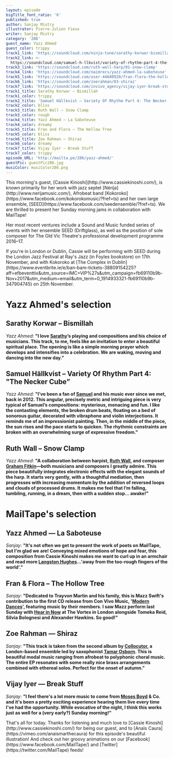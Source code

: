 ```yaml
---
layout: episode
bigTitle_font_ratio: '6'
published: true
author: Sanjay Mistry
illustrator: Pierre-Julien Fieux
writer: Sanjay Mistry
category: '286'
guest_name: Yazz Ahmed
guest_color: trippy
track1_link: 'https://soundcloud.com/ninja-tune/sarathy-korwar-bismillah-1'
track2_link: >-
  https://soundcloud.com/samuel-h-llkvist/variety-of-rhythm-part-4-the-necker-cube
track3_link: 'https://soundcloud.com/ruth-wall-harp/01-snow-clamp'
track4_link: 'https://soundcloud.com/naimrecs/yazz-ahmed-la-saboteuse'
track5_link: 'https://soundcloud.com/user-44680920/fran-flora-the-hollow-tree'
track6_link: 'https://soundcloud.com/zoerahman/03-shiraz'
track7_link: 'https://soundcloud.com/invivo_agency/vijay-iyer-break-stuff-break'
track1_title: Sarathy Korwar – Bismillah
track1_color: trippy
track2_title: 'Samuel Hällkvist – Variety Of Rhythm Part 4: The Necker Cube'
track2_color: bliss
track3_title: Ruth Wall – Snow Clamp
track3_color: rough
track4_title: Yazz Ahmed – La Saboteuse
track4_color: dreamy
track5_title: Fran and Flora – The Hollow Tree
track5_color: bliss
track6_title: Zoe Rahman – Shiraz
track6_color: dreamy
track7_title: Vijay Iyer – Break Stuff
track7_color: trippy
episode_URL: 'http://mailta.pe/286/yazz-ahmed/'
guestPic: guestPic286.jpg
musiColor: musiColor286.png
---
```

<p id="introduction">This morning's guest, [Cassie Kinoshi](http://www.cassiekinoshi.com/), is known primarily for her work with jazz septet [Nérija](http://www.nerijamusic.com/), Afrobeat band [Kokoroko](https://www.facebook.com/kokorokomusic/?fref=ts) and her own large ensemble, [SEED](https://www.facebook.com/seedensemble/?fref=ts). We are thrilled to present her Sunday morning jams in collaboration with MailTape!</p>
<p>Her most recent ventures include a Sound and Music funded series of events with her ensemble SEED (Driftglass), as well as the position of sole composer for The Old Vic Theatre's professional development programme 2016–17.</p>
<p>If you're in London or Dublin, Cassie will be performing with SEED during the London Jazz Festival at Ray's Jazz (in Foyles bookstore) on 17th November, and with Kokoroko at [The Complex in Dublin](https://www.eventbrite.ie/e/ban-bam-tickets-38809154225?aff=efbeventtix&utm_source=IMC+VIP%27s&utm_campaign=fb69110b9b-Nov+2017&utm_medium=email&utm_term=0_1914933321-fb69110b9b-347904745) on 25th November.</p>


# Yazz Ahmed's selection



## Sarathy Korwar – Bismillah
_Yazz Ahmed_: **"**I love [Sarathy](http://www.sarathykorwar.com/)’s playing and compositions and his choice of musicians. This track, to me, feels like an invitation to enter a beautiful spiritual place. The opening is like a simple morning prayer which develops and intensifies into a celebration. We are waking, moving and dancing into the new day.**"**

## Samuel Hällkvist – Variety Of Rhythm Part 4: "The Necker Cube”
_Yazz Ahmed_: **"**I’ve been a fan of [Samuel](http://samuelhallkvist.com/) and his music ever since we met, back in 2012. This angular, precisely metric and intriguing piece is very typical of Samuel’s compositions: mysterious, menacing and fun. I like the contasting elements, the broken drum beats, floating on a bed of sonorous guitar, decorated with vibraphone and violin interjections. It reminds me of an impressionist painting. Then, in the middle of the piece, the sun rises and the pace starts to quicken. The rhythmic constraints are broken with an overwhelming surge of expressive freedom.**"**

## Ruth Wall – Snow Clamp
_Yazz Ahmed_: **"**A collaboration between harpist, [Ruth Wall](http://sound-scotland.co.uk/profile/wall-ruth), and composer [Graham Fitkin](http://fitkin.com/)—both musicians and composers I greatly admire. This piece beautifully integrates electronic effects with the elegant sounds of the harp. It starts very gently, with a thoughtful mediation, then progresses with increasing momentum by the addition of reversed loops and clouds of processed drums. It makes me feel that I’m falling, tumbling, running, in a dream, then with a sudden stop… awake!**"**


# MailTape's selection

## Yazz Ahmed — La Saboteuse
_Sanjay_: **"**It's not often we get to present the work of poets on MailTape, but I'm glad we are! Conveying mixed emotions of hope and fear, this composition from Cassie Kinoshi makes me want to curl up in an armchair and read more [Langston Hughes](https://en.wikipedia.org/wiki/Langston_Hughes)...'away from the too-rough fingers of the world'.**"**

## Fran & Flora – The Hollow Tree
_Sanjay_: **"**Dedicated to Trayvon Martin and his family, this is Mazz Swift's contribution to the first CD release from Con Vivo Music, '[Modern Dances](https://soundcloud.com/convivomusic/sets/modern-dances)', featuring music by their members. I saw Mazz perform last Sunday with [Hear in Now](http://www.hearinnow.com/) at The Vortex in London alongside Tomeka Reid, Silvia Bolognesi and Alexander Hawkins. So good!**"**

## Zoe Rahman — Shiraz
_Sanjay_: **"**This track is taken from the second album by [Collocutor](https://collocutor.uk/), a London-based ensemble led by saxophonist [Tamar Osborn](https://tamarosborn.com/). This is beautiful modal music ranging from afrobeat to polyphonic choral music. The entire EP resonates with some really nice brass arrangements combined with ethereal solos. Perfect for the onset of autumn.**"**

## Vijay Iyer — Break Stuff
_Sanjay_: **"**I feel there's a lot more music to come from [Moses Boyd](http://www.mosesboyd.co.uk/) & Co. and it's been a pretty exciting experience hearing them live every time I've had the opportunity. While evocative of the night, I think this works just as well for a (very early?) Sunday morning!**"**

<p id="outroduction">That's all for today. Thanks for listening and much love to [Cassie Kinoshi](http://www.cassiekinoshi.com/) for being our guest, and to [Anaïs Caura](https://vimeo.com/anaismarthecaura) for this episode's beautiful illustration! And check out her groovy animations on our [Facebook](https://www.facebook.com/MailTape/) and [Twitter](https://twitter.com/MailTape) feeds!</p>
